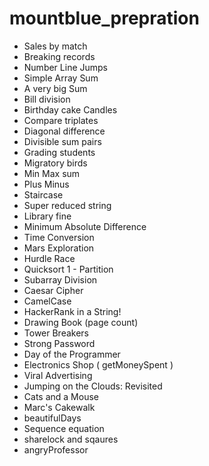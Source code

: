 # mountblue_prepration

* Sales by match 
* Breaking records 
* Number Line Jumps
* Simple Array Sum
* A very big Sum
* Bill division
* Birthday cake Candles 
* Compare triplates
* Diagonal difference
* Divisible sum pairs
* Grading students
* Migratory birds
* Min Max sum
* Plus Minus
* Staircase
* Super reduced string
* Library fine
* Minimum Absolute Difference
* Time Conversion
* Mars Exploration
* Hurdle Race
* Quicksort 1 - Partition
* Subarray Division
* Caesar Cipher
* CamelCase
* HackerRank in a String!
* Drawing Book (page count)
* Tower Breakers
* Strong Password
* Day of the Programmer
* Electronics Shop ( getMoneySpent )
*  Viral Advertising
*  Jumping on the Clouds: Revisited
*  Cats and a Mouse
*  Marc's Cakewalk
* beautifulDays
* Sequence equation
* sharelock and sqaures
* angryProfessor
